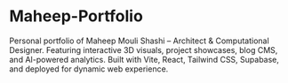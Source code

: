 # Maheep-Portfolio
Personal portfolio of Maheep Mouli Shashi – Architect &amp; Computational Designer. Featuring interactive 3D visuals, project showcases, blog CMS, and AI-powered analytics. Built with Vite, React, Tailwind CSS, Supabase, and deployed for dynamic web experience.
